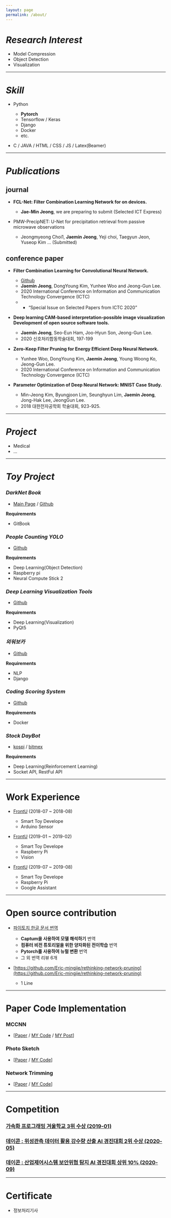 ```yaml
---
layout: page
permalink: /about/
---
```


# *Research Interest*

- Model Compression
- Object Detection
- Visualization

------

# *Skill*

- Python
   + **Pytorch**
   + Tensorflow / Keras
   + Django
   + Docker
   + etc.

- C / JAVA / HTML / CSS / JS / Latex(Beamer)

------

# *Publications*

## journal

- **FCL-Net: Filter Combination Learning Network for on devices.**
  + **Jae-Min Jeong**, we are preparing to submit (Selected ICT Express)

- PMW-PrecipNET: U-Net for precipitation retrieval from passive microwave observations
  + Jeongmyeong Choi1, **Jaemin Jeong**, Yeji choi, Taegyun Jeon, Yuseop Kim ... (Submitted)

## conference paper

- **Filter Combination Learning for Convolutional Neural Network.**
  + [Github](https://github.com/jjeamin/Filter_Generation_Network)
  + **Jaemin Jeong**, DongYoung Kim, Yunhee Woo and Jeong-Gun Lee.
  + 2020 International Conference on Information and Communication Technology Convergence (ICTC)
  + + “Special Issue on Selected Papers from ICTC 2020”

- **Deep learning CAM-based interpretation-possible image visualization Development of open source software tools.**
  + **Jaemin Jeong**, Seo-Eun Ham, Joo-Hyun Son, Jeong-Gun Lee.
  + 2020 신호처리합동학술대회, 197-199

- **Zero-Keep Filter Pruning for Energy Efficient Deep Neural Network.**
  + Yunhee Woo, DongYoung Kim, **Jaemin Jeong**, Young Woong Ko, Jeong-Gun Lee.
  + 2020 International Conference on Information and Communication Technology Convergence (ICTC)

- **Parameter Optimization of Deep Neural Network: MNIST Case Study.**
  + Min-Jeong Kim, Byungjoon Lim, Seunghyun Lim, **Jaemin Jeong**, Jong-Hak Lee, JeongGun Lee.
  + 2018 대한전자공학회 학술대회, 923-925.

------

# *Project*

- Medical
- ...

------

# *Toy Project*

### *DarkNet Book*

- [Main Page](https://img.shields.io/badge/DarkNet_Book-Here-black?style=for-the-badge) / [Github](https://github.com/jjeamin/darknet_book_public)

**Requirements**
- GitBook

### *People Counting YOLO*

- [Github](https://github.com/jjeamin/People_counting_yolo)

**Requirements**
- Deep Learning(Object Detection)
- Raspberry pi
- Neural Compute Stick 2

### *Deep Learning Visualization Tools*

- [Github](https://github.com/jjeamin/DeepVisual_QTorch)

**Requirements**
- Deep Learning(Visualization)
- PyQt5

### *외워보카*

- [Github](https://github.com/remindvoca/server)

**Requirements**
- NLP
- Django

### *Coding Scoring System*

- [Github](https://github.com/ByoungJoonIm/Capstone_Design)

**Requirements**
- Docker

### *Stock DayBot*

- [kospi](https://github.com/jjeamin/stock_trader) / [bitmex](https://github.com/jjeamin/bitmex_trader)

**Requirements**
- Deep Learning(Reinforcement Learning)
- Socket API, RestFul API

------

# Work Experience

- [FrontU](https://frontu2.modoo.at/) (2018-07 ~ 2018-08)
  + Smart Toy Develope
  + Arduino Sensor

- [FrontU](https://frontu2.modoo.at/) (2019-01 ~ 2019-02)
  + Smart Toy Develope
  + Raspberry Pi
  + Vision

- [FrontU](https://frontu2.modoo.at/) (2019-07 ~ 2019-08)
  + Smart Toy Develope
  + Raspberry Pi
  + Google Assistant

------

# Open source contribution

- [파이토치 한글 문서 번역](https://github.com/9bow/PyTorch-tutorials-kr)
  + **Captum을 사용하여 모델 해석하기** 번역
  + **컴퓨터 비전 튜토리얼을 위한 양자화된 전이학습** 번역
  + **Pytorch를 사용하여 뉴럴 변환** 번역
  + 그 외 번역 리뷰 6개

- [https://github.com/Eric-mingjie/rethinking-network-pruning](https://github.com/Eric-mingjie/rethinking-network-pruning)
  + 1 Line

------

# Paper Code Implementation

### MCCNN

- [[Paper](https://www.semanticscholar.org/paper/Single-Image-Crowd-Counting-via-Multi-Column-Neural-Zhang-Zhou/2dc3b3eff8ded8914c8b536d05ee713ff0cdf3cd) / [MY Code](https://github.com/jjeamin/MCCNN) / [MY Post](https://jjeamin.github.io/paper/2019/03/08/MCNN/)]

### Photo Sketch
- [[Paper](https://arxiv.org/abs/1901.00542) / [MY Code](https://github.com/jjeamin/PhotoSketch_Pytorch)]

### Network Trimming
- [[Paper](https://arxiv.org/abs/1607.03250) / [MY Code](https://github.com/jjeamin/Network_Trimming_Pytorch)]

------

# Competition

### [가속화 프로그래밍 겨울학교 3위 수상 (2019-01)](http://www.manycoresoft.co.kr/school/)

### [데이콘 : 위성관측 데이터 활용 강수량 산출 AI 경진대회 2위 수상 (2020-05)](https://dacon.io/competitions/official/235591/leaderboard/)

### [데이콘 : 산업제어시스템 보안위협 탐지 AI 경진대회 상위 10% (2020-09)](https://dacon.io/competitions/official/235624/leaderboard/)

------

# Certificate
- 정보처리기사
